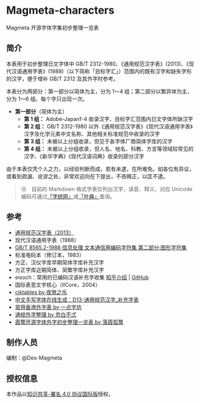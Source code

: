 # Magmeta-characters
Magmeta 开源字体字集初步整理一览表

## 简介 
 本表用于初步整理日文字体中 GB/T 2312-1980、《通用规范汉字表》(2013)、《现代汉语通用字表》(1988)（以下简称「目标字汇」）范围内的既有汉字和缺失字形的汉字，便于增补 GB/T 2312 及其外字时参考。

本表分为两部分：第一部分以简体为主，分为 1～4 组；第二部分以繁异体为主，分为 1～6 组。每个字只出现一次。

- **第一部分**（简体为主） 
   - **第 1 组：** Adobe-Japan1-4 收录汉字、目标字汇范围内日文字体所缺汉字 
   - **第 2 组：** GB/T 2312-1980 以外《通用规范汉字表》《现代汉语通用字表》汉字及化学元素中文名称、其他相关标准规范中收录的汉字 
   - **第 3 组：** 未被以上分组收录，但见于各字体厂商简体字库的汉字 
   - **第 4 组：** 未被以上分组收录，但人名、地名、科教、方言等领域较常见的汉字、《新华字典》《现代汉语词典》收录的部分汉字 

由于本表仅凭个人之力，以经验判断而成，若有未逮，在所难免。如各位有异议，或看到疏漏、讹谬之处，非常欢迎向在下提出，不吝赐正，以匡不逮。 
  
 > ㊟　目前的 Markdown 格式字表仅列出汉字，读音、释义、对应 Unicode 编码可通过[「字统网」](https://zi.tools/)或[「叶典」](http://yedict.com/)查询。

## 参考 
  
 - [通用规范汉字表（2013）](http://www.moe.gov.cn/jyb_sjzl/ziliao/A19/201306/t20130601_186002.html) 
 - 现代汉语通用字表（1988） 
 - [GB/T 8565.2-1988 信息处理 文本通信用编码字符集 第二部分:图形字符集](https://openstd.samr.gov.cn/bzgk/gb/newGbInfo?hcno=87A92BDBEA7EBE5843EA16378837F981) 
 - 标准电码本（修订本，1983） 
 - 方正、汉仪字库早期简体字库补充汉字 
 - 方正字库近期简体、简繁字库补充汉字 
 - eisoch：常用的已编码汉语补充字收集 [知乎介绍](https://zhuanlan.zhihu.com/p/223300316) | [GitHub](https://github.com/eisoch/irg#subset-for-font) 
 - 国际表意文字核心（IICore，2004） 
 - [cjktables by 夜煞之乐](https://github.com/NightFurySL2001/cjktables) 
 - [中文手写字体在线生成：D13-通用规范汉字_补充字表](https://font.meizhanggui.com/?m=char&v=detail&id=13) 
 - [常用香港外字表 by 一点字坊](https://github.com/ichitenfont/suppchara) 
 - [通规外字整理 by 奈白不弍](https://github.com/Buernia/Waizi) 
 - [霞鹜开源字体外字初步整理一览表 by 落霞孤鹜](https://github.com/lxgw/ext-characters)

 ## 制作人员 
 编制：@Des-Magmeta

 ## 授权信息  
 本作品以[知识共享-署名 4.0 协议国际版](License.md)授权。
